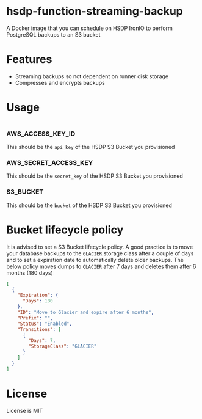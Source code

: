 # hsdp-function-streaming-backup

A Docker image that you can schedule on HSDP IronIO to perform PostgreSQL backups to an S3 bucket

# Features
- Streaming backups so not dependent on runner disk storage
- Compresses and encrypts backups

# Usage

```hcl
```

### AWS_ACCESS_KEY_ID
This should be the `api_key` of the HSDP S3 Bucket you provisioned

### AWS_SECRET_ACCESS_KEY
This should be the `secret_key` of the HSDP S3 Bucket you provisioned

### S3_BUCKET
This should be the `bucket` of the HSDP S3 Bucket you provisioned

# Bucket lifecycle policy
It is advised to set a S3 Bucket lifecycle policy. A good practice is to move your database backups to the `GLACIER` storage class after a couple of days and to set a expiration date to automatically delete older backups. The below policy moves dumps to `CLACIER` after 7 days and deletes them after 6 months (180 days)

```json
[
  {
    "Expiration": {
      "Days": 180
    },
    "ID": "Move to Glacier and expire after 6 months",
    "Prefix": "",
    "Status": "Enabled",
    "Transitions": [
      {
        "Days": 7,
        "StorageClass": "GLACIER"
      }
    ]
  }
]
```

# License

License is MIT
